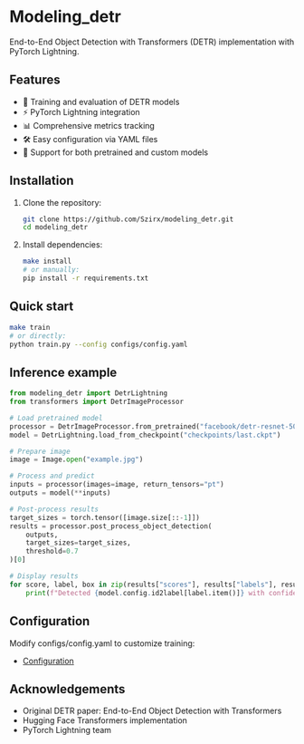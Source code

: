 # Modeling_detr

End-to-End Object Detection with Transformers (DETR) implementation with PyTorch Lightning.

## Features

- 🚀 Training and evaluation of DETR models
- ⚡ PyTorch Lightning integration
- 📊 Comprehensive metrics tracking
- 🛠️ Easy configuration via YAML files
- 🔄 Support for both pretrained and custom models

## Installation

1. Clone the repository:

    ```bash
    git clone https://github.com/Szirx/modeling_detr.git
    cd modeling_detr
    ```

2. Install dependencies:

    ```bash
    make install
    # or manually:
    pip install -r requirements.txt
    ```

## Quick start

```bash
make train
# or directly:
python train.py --config configs/config.yaml
```

## Inference example

```python
from modeling_detr import DetrLightning
from transformers import DetrImageProcessor

# Load pretrained model
processor = DetrImageProcessor.from_pretrained("facebook/detr-resnet-50")
model = DetrLightning.load_from_checkpoint("checkpoints/last.ckpt")

# Prepare image
image = Image.open("example.jpg")

# Process and predict
inputs = processor(images=image, return_tensors="pt")
outputs = model(**inputs)

# Post-process results
target_sizes = torch.tensor([image.size[::-1]])
results = processor.post_process_object_detection(
    outputs, 
    target_sizes=target_sizes, 
    threshold=0.7
)[0]

# Display results
for score, label, box in zip(results["scores"], results["labels"], results["boxes"]):
    print(f"Detected {model.config.id2label[label.item()]} with confidence {score.item():.2f} at {box.tolist()}")
```

## Configuration

Modify configs/config.yaml to customize training:

- [Configuration](./configs/config.yaml)

## Acknowledgements

- Original DETR paper: End-to-End Object Detection with Transformers
- Hugging Face Transformers implementation
- PyTorch Lightning team
